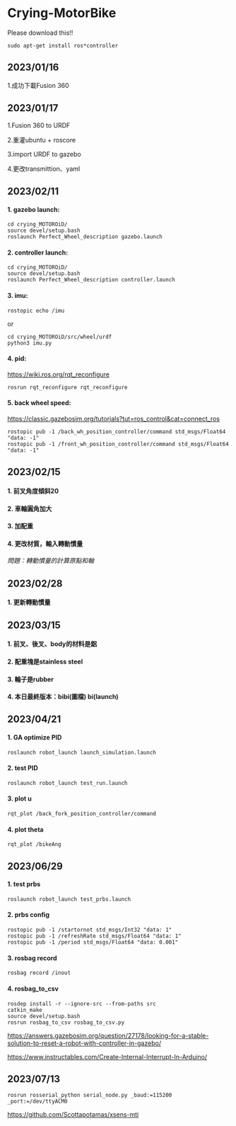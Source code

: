 # Crying-MotorBike

Please download this!!

    sudo apt-get install ros*controller

## 2023/01/16
1.成功下載Fusion 360

## 2023/01/17 
1.Fusion 360 to URDF

2.重灌ubuntu + roscore

3.import URDF to gazebo

4.更改transmittion、yaml

## 2023/02/11 

#### 1. gazebo launch:

    cd crying_MOTOROiD/
    source devel/setup.bash
    roslaunch Perfect_Wheel_description gazebo.launch
    
#### 2. controller launch:

    cd crying_MOTOROiD/
    source devel/setup.bash
    roslaunch Perfect_Wheel_description controller.launch
    
#### 3. imu:

    rostopic echo /imu
    
or
    
    cd crying_MOTOROiD/src/wheel/urdf
    python3 imu.py
    
#### 4. pid:
https://wiki.ros.org/rqt_reconfigure

    rosrun rqt_reconfigure rqt_reconfigure
    
#### 5. back wheel speed:
https://classic.gazebosim.org/tutorials?tut=ros_control&cat=connect_ros

    rostopic pub -1 /back_wh_position_controller/command std_msgs/Float64 "data: -1"
    rostopic pub -1 /front_wh_position_controller/command std_msgs/Float64 "data: -1"

    
## 2023/02/15 

#### 1. 前叉角度傾斜20

#### 2. 車輪圓角加大

#### 3. 加配重

#### 4. 更改材質，輸入轉動慣量

*問題：轉動慣量的計算原點和軸*


## 2023/02/28

#### 1. 更新轉動慣量

## 2023/03/15

#### 1. 前叉、後叉、body的材料是鋁
#### 2. 配重塊是stainless steel
#### 3. 輪子是rubber
#### 4. 本日最終版本：bibi(圖檔) bi(launch)

## 2023/04/21
#### 1. GA optimize PID

    roslaunch robot_launch launch_simulation.launch 
    
#### 2. test PID

    roslaunch robot_launch test_run.launch 
    
#### 3. plot u

    rqt_plot /back_fork_position_controller/command  

#### 4. plot theta   

    rqt_plot /bikeAng

## 2023/06/29
#### 1. test prbs

    roslaunch robot_launch test_prbs.launch 

#### 2. prbs config

    rostopic pub -1 /startornot std_msgs/Int32 "data: 1"
    rostopic pub -1 /refreshRate std_msgs/Float64 "data: 1"
    rostopic pub -1 /period std_msgs/Float64 "data: 0.001"

#### 3. rosbag record

    rosbag record /inout
    
#### 4. rosbag_to_csv

    rosdep install -r --ignore-src --from-paths src
    catkin_make
    source devel/setup.bash
    rosrun rosbag_to_csv rosbag_to_csv.py
    

https://answers.gazebosim.org/question/27178/looking-for-a-stable-solution-to-reset-a-robot-with-controller-in-gazebo/

https://www.instructables.com/Create-Internal-Interrupt-In-Arduino/

## 2023/07/13

    rosrun rosserial_python serial_node.py _baud:=115200 _port:=/dev/ttyACM0

https://github.com/Scottapotamas/xsens-mti
